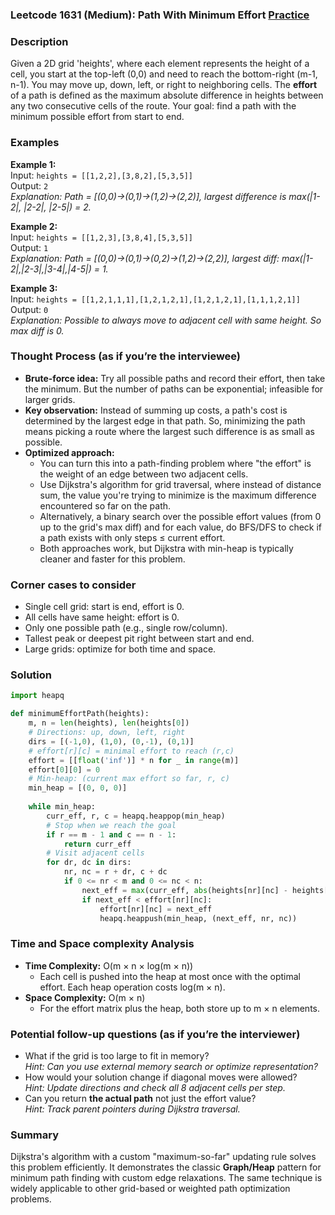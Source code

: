 ### Leetcode 1631 (Medium): Path With Minimum Effort [Practice](https://leetcode.com/problems/path-with-minimum-effort)

### Description  
Given a 2D grid 'heights', where each element represents the height of a cell, you start at the top-left (0,0) and need to reach the bottom-right (m-1, n-1). You may move up, down, left, or right to neighboring cells. The **effort** of a path is defined as the maximum absolute difference in heights between any two consecutive cells of the route. Your goal: find a path with the minimum possible effort from start to end.

### Examples  

**Example 1:**  
Input: `heights = [[1,2,2],[3,8,2],[5,3,5]]`  
Output: `2`  
*Explanation: Path = [(0,0)->(0,1)->(1,2)->(2,2)], largest difference is max(|1-2|, |2-2|, |2-5|) = 2.*

**Example 2:**  
Input: `heights = [[1,2,3],[3,8,4],[5,3,5]]`  
Output: `1`  
*Explanation: Path = [(0,0)->(0,1)->(0,2)->(1,2)->(2,2)], largest diff: max(|1-2|,|2-3|,|3-4|,|4-5|) = 1.*

**Example 3:**  
Input: `heights = [[1,2,1,1,1],[1,2,1,2,1],[1,2,1,2,1],[1,1,1,2,1]]`  
Output: `0`  
*Explanation: Possible to always move to adjacent cell with same height. So max diff is 0.*

### Thought Process (as if you’re the interviewee)  
- **Brute-force idea:** Try all possible paths and record their effort, then take the minimum. But the number of paths can be exponential; infeasible for larger grids.
- **Key observation:** Instead of summing up costs, a path's cost is determined by the largest edge in that path. So, minimizing the path means picking a route where the largest such difference is as small as possible.
- **Optimized approach:**
  - You can turn this into a path-finding problem where "the effort" is the weight of an edge between two adjacent cells.
  - Use Dijkstra's algorithm for grid traversal, where instead of distance sum, the value you're trying to minimize is the maximum difference encountered so far on the path.
  - Alternatively, a binary search over the possible effort values (from 0 up to the grid's max diff) and for each value, do BFS/DFS to check if a path exists with only steps ≤ current effort.
  - Both approaches work, but Dijkstra with min-heap is typically cleaner and faster for this problem.

### Corner cases to consider  
- Single cell grid: start is end, effort is 0.
- All cells have same height: effort is 0.
- Only one possible path (e.g., single row/column).
- Tallest peak or deepest pit right between start and end.
- Large grids: optimize for both time and space.

### Solution

```python
import heapq

def minimumEffortPath(heights):
    m, n = len(heights), len(heights[0])
    # Directions: up, down, left, right
    dirs = [(-1,0), (1,0), (0,-1), (0,1)]
    # effort[r][c] = minimal effort to reach (r,c)
    effort = [[float('inf')] * n for _ in range(m)]
    effort[0][0] = 0
    # Min-heap: (current max effort so far, r, c)
    min_heap = [(0, 0, 0)]
    
    while min_heap:
        curr_eff, r, c = heapq.heappop(min_heap)
        # Stop when we reach the goal
        if r == m - 1 and c == n - 1:
            return curr_eff
        # Visit adjacent cells
        for dr, dc in dirs:
            nr, nc = r + dr, c + dc
            if 0 <= nr < m and 0 <= nc < n:
                next_eff = max(curr_eff, abs(heights[nr][nc] - heights[r][c]))
                if next_eff < effort[nr][nc]:
                    effort[nr][nc] = next_eff
                    heapq.heappush(min_heap, (next_eff, nr, nc))
```

### Time and Space complexity Analysis  

- **Time Complexity:** O(m × n × log(m × n))
  - Each cell is pushed into the heap at most once with the optimal effort. Each heap operation costs log(m × n).
- **Space Complexity:** O(m × n) 
  - For the effort matrix plus the heap, both store up to m × n elements.


### Potential follow-up questions (as if you’re the interviewer)  

- What if the grid is too large to fit in memory?  
  *Hint: Can you use external memory search or optimize representation?*
- How would your solution change if diagonal moves were allowed?  
  *Hint: Update directions and check all 8 adjacent cells per step.*
- Can you return **the actual path** not just the effort value?  
  *Hint: Track parent pointers during Dijkstra traversal.*

### Summary
Dijkstra's algorithm with a custom "maximum-so-far" updating rule solves this problem efficiently. It demonstrates the classic **Graph/Heap** pattern for minimum path finding with custom edge relaxations. The same technique is widely applicable to other grid-based or weighted path optimization problems.